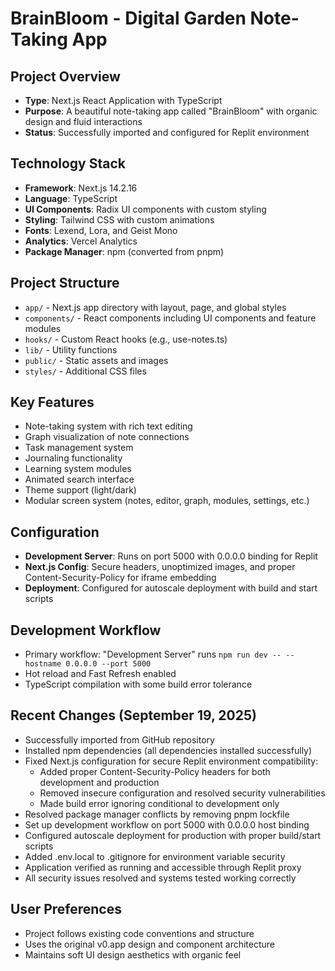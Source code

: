 # BrainBloom - Digital Garden Note-Taking App

## Project Overview
- **Type**: Next.js React Application with TypeScript
- **Purpose**: A beautiful note-taking app called "BrainBloom" with organic design and fluid interactions
- **Status**: Successfully imported and configured for Replit environment

## Technology Stack
- **Framework**: Next.js 14.2.16
- **Language**: TypeScript
- **UI Components**: Radix UI components with custom styling
- **Styling**: Tailwind CSS with custom animations
- **Fonts**: Lexend, Lora, and Geist Mono
- **Analytics**: Vercel Analytics
- **Package Manager**: npm (converted from pnpm)

## Project Structure
- `app/` - Next.js app directory with layout, page, and global styles
- `components/` - React components including UI components and feature modules
- `hooks/` - Custom React hooks (e.g., use-notes.ts)
- `lib/` - Utility functions
- `public/` - Static assets and images
- `styles/` - Additional CSS files

## Key Features
- Note-taking system with rich text editing
- Graph visualization of note connections
- Task management system
- Journaling functionality
- Learning system modules
- Animated search interface
- Theme support (light/dark)
- Modular screen system (notes, editor, graph, modules, settings, etc.)

## Configuration
- **Development Server**: Runs on port 5000 with 0.0.0.0 binding for Replit
- **Next.js Config**: Secure headers, unoptimized images, and proper Content-Security-Policy for iframe embedding
- **Deployment**: Configured for autoscale deployment with build and start scripts

## Development Workflow
- Primary workflow: "Development Server" runs `npm run dev -- --hostname 0.0.0.0 --port 5000`
- Hot reload and Fast Refresh enabled
- TypeScript compilation with some build error tolerance

## Recent Changes (September 19, 2025)
- Successfully imported from GitHub repository
- Installed npm dependencies (all dependencies installed successfully)  
- Fixed Next.js configuration for secure Replit environment compatibility:
  - Added proper Content-Security-Policy headers for both development and production
  - Removed insecure configuration and resolved security vulnerabilities
  - Made build error ignoring conditional to development only
- Resolved package manager conflicts by removing pnpm lockfile
- Set up development workflow on port 5000 with 0.0.0.0 host binding
- Configured autoscale deployment for production with proper build/start scripts
- Added .env.local to .gitignore for environment variable security
- Application verified as running and accessible through Replit proxy
- All security issues resolved and systems tested working correctly

## User Preferences
- Project follows existing code conventions and structure
- Uses the original v0.app design and component architecture
- Maintains soft UI design aesthetics with organic feel